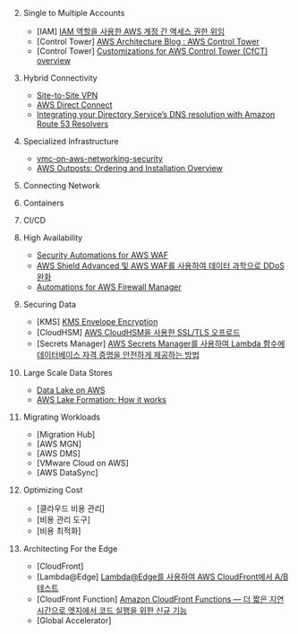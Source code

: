 2. Single to Multiple Accounts

   - [IAM] [IAM 역할을 사용한 AWS 계정 간 액세스 권한 위임](https://docs.aws.amazon.com/ko_kr/IAM/latest/UserGuide/tutorial_cross-account-with-roles.html)
   - [Control Tower] [AWS Architecture Blog : AWS Control Tower](https://aws.amazon.com/ko/blogs/architecture/category/management-tools/aws-control-tower/)
   - [Control Tower] [Customizations for AWS Control Tower (CfCT) overview](https://docs.aws.amazon.com/controltower/latest/userguide/cfct-overview.html)

3. Hybrid Connectivity

   - [Site-to-Site VPN](https://aws.amazon.com/ko/blogs/korea/category/networking-content-delivery/aws-vpn/aws-site-to-site-vpn/)
   - [AWS Direct Connect](https://aws.amazon.com/ko/blogs/architecture/category/networking-content-delivery/aws-direct-connect/)
   - [Integrating your Directory Service’s DNS resolution with Amazon Route 53 Resolvers](https://aws.amazon.com/blogs/networking-and-content-delivery/integrating-your-directory-services-dns-resolution-with-amazon-route-53-resolvers/)

4. Specialized Infrastructure

   - [vmc-on-aws-networking-security](https://docs.vmware.com/kr/VMware-Cloud-on-AWS/services/vmc-on-aws-networking-security.pdf)
   - [AWS Outposts: Ordering and Installation Overview](https://www.youtube.com/watch?v=2cQncaijRoY)

5. Connecting Network

6. Containers

7. CI/CD

8. High Availability

   - [Security Automations for AWS WAF](https://github.com/aws-solutions/aws-waf-security-automations)
   - [AWS Shield Advanced 및 AWS WAF를 사용하여 데이터 과학으로 DDoS 완화](https://aws.amazon.com/ko/blogs/architecture/mitigating-ddos-with-data-science-using-aws-shield-advanced-and-aws-waf/)
   - [Automations for AWS Firewall Manager](https://aws.amazon.com/ko/solutions/implementations/automations-for-aws-firewall-manager/)

9. Securing Data

   - [KMS] [KMS Envelope Encryption](https://docs.aws.amazon.com/ko_kr/kms/latest/developerguide/concepts.html#enveloping)
   - [CloudHSM] [AWS CloudHSM을 사용한 SSL/TLS 오프로드](https://docs.aws.amazon.com/cloudhsm/latest/userguide/ssl-offload-overview.html)
   - [Secrets Manager] [AWS Secrets Manager를 사용하여 Lambda 함수에 데이터베이스 자격 증명을 안전하게 제공하는 방법](https://aws.amazon.com/ko/blogs/security/how-to-securely-provide-database-credentials-to-lambda-functions-by-using-aws-secrets-manager/)

10. Large Scale Data Stores

    - [Data Lake on AWS](https://aws.amazon.com/ko/solutions/implementations/data-lake-solution/)
    - [AWS Lake Formation: How it works](https://docs.aws.amazon.com/lake-formation/latest/dg/how-it-works.html)

11. Migrating Workloads

    - [Migration Hub]
    - [AWS MGN]
    - [AWS DMS]
    - [VMware Cloud on AWS]
    - [AWS DataSync]

12. Optimizing Cost

    - [클라우드 비용 관리]
    - [비용 관리 도구]
    - [비용 최적화]

13. Architecting For the Edge

    - [CloudFront]
    - [Lambda@Edge] [Lambda@Edge를 사용하여 AWS CloudFront에서 A/B 테스트](https://medium.com/@lorenzo.nicora/a-b-testing-on-aws-cloudfront-with-lambda-edge-a22dd82e9d12)
    - [CloudFront Function] [Amazon CloudFront Functions — 더 짧은 지연 시간으로 엣지에서 코드 실행을 위한 신규 기능](https://aws.amazon.com/ko/blogs/korea/introducing-cloudfront-functions-run-your-code-at-the-edge-with-low-latency-at-any-scale/)
    - [Global Accelerator]
